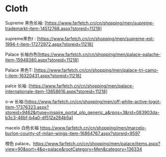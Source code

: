 # Cloth

Supreme 黑色长袖: [https://www.farfetch.cn/cn/shopping/men/supreme-trademarkt-item-14512768.aspx?storeid=11218]

supreme黑色t : [https://www.farfetch.cn/cn/shopping/men/supreme-est-1994-t-item-17272972.aspx?storeid=11218]

Palace 长袖白色[https://www.farfetch.cn/cn/shopping/men/palace-palache-item-15948380.aspx?storeid=11218]

Palace 黑色T: [https://www.farfetch.cn/cn/shopping/men/palace-tri-camo-t-item-16320431.aspx?storeid=11218]

palce 长袖 :[https://www.farfetch.cn/cn/shopping/men/palace-internationale-item-13858616.aspx?storeid=11218]

o-w 长袖:[https://www.farfetch.cn/cn/shopping/men/off-white-active-logot-item-17376323.aspx?storeid=9462&rtype=inspire_portal_plp_generic_a&rpos=3&rid=083903da-b3c3-46bf-b4a0-df512a284b5a]

macelo 白色长袖 https://www.farfetch.cn/cn/shopping/men/marcelo-burlon-county-of-milan-wings-item-16864767.aspx?storeid=9597

橙色 palace。https://www.farfetch.cn/cn/shopping/men/palace/items.aspx?view=90&sort=4&q=palace&rootCategory=Men&category=136334


